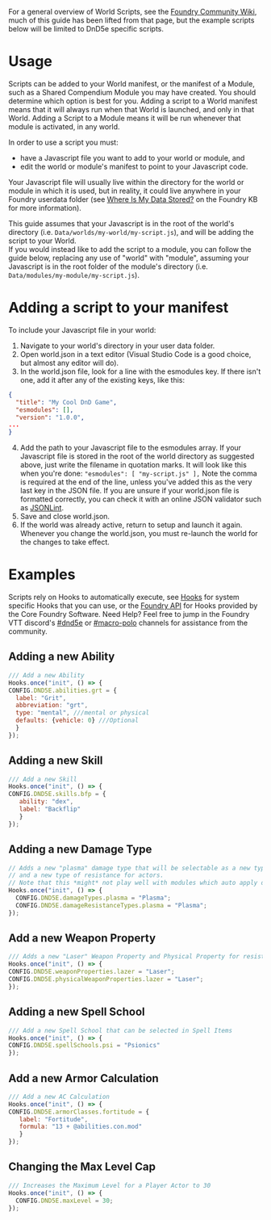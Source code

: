For a general overview of World Scripts, see the [Foundry Community Wiki](https://foundryvtt.wiki/en/basics/world-scripts), much of this guide has been lifted from that page, but the example scripts below will be limited to DnD5e specific scripts.

# Usage
Scripts can be added to your World manifest, or the manifest of a Module, such as a Shared Compendium Module you may have created. You should determine which option is best for you. Adding a script to a World manifest means that it will always run when that World is launched, and only in that World. Adding a Script to a Module means it will be run whenever that module is activated, in any world.

In order to use a script you must:  
- have a Javascript file you want to add to your world or module, and   
- edit the world or module's manifest to point to your Javascript code.

Your Javascript file will usually live within the directory for the world or module in which it is used, but in reality, it could live anywhere in your Foundry userdata folder (see [Where Is My Data Stored?](https://foundryvtt.com/article/configuration/#where-user-data) on the Foundry KB for more information).  

This guide assumes that your Javascript is in the root of the world's directory (i.e. `Data/worlds/my-world/my-script.js`), and will be adding the script to your World.  
If you would instead like to add the script to a module, you can follow the guide below, replacing any use of "world" with "module", assuming your Javascript is in the root folder of the module's directory (i.e. `Data/modules/my-module/my-script.js`).

# Adding a script to your manifest
To include your Javascript file in your world:

1. Navigate to your world's directory in your user data folder.
2. Open world.json in a text editor (Visual Studio Code is a good choice, but almost any editor will do).
3. In the world.json file, look for a line with the esmodules key. If there isn't one, add it after any of the existing keys, like this:
```json
{
  "title": "My Cool DnD Game",
  "esmodules": [],
  "version": "1.0.0",
...
}
```
4. Add the path to your Javascript file to the esmodules array. If your Javascript file is stored in the root of the world directory as suggested above, just write the filename in quotation marks. It will look like this when you're done: `"esmodules": [ "my-script.js" ],` Note the comma is required at the end of the line, unless you've added this as the very last key in the JSON file. If you are unsure if your world.json file is formatted correctly, you can check it with an online JSON validator such as [JSONLint](https://jsonlint.com/).
5. Save and close world.json.
6. If the world was already active, return to setup and launch it again. Whenever you change the world.json, you must re-launch the world for the changes to take effect.


# Examples
Scripts rely on Hooks to automatically execute, see [Hooks](Hooks.md) for system specific Hooks that you can use, or the [Foundry API](https://foundryvtt.com/api/modules/hookEvents.html) for Hooks provided by the Core Foundry Software.
Need Help? Feel free to jump in the Foundry VTT discord's [#dnd5e](https://discord.com/channels/170995199584108546/670336046164213761) or [#macro-polo](https://discord.com/channels/170995199584108546/699750150674972743) channels for assistance from the community. 

## Adding a new Ability
```js
/// Add a new Ability
Hooks.once("init", () => {
CONFIG.DND5E.abilities.grt = {
  label: "Grit",
  abbreviation: "grt",
  type: "mental", ///mental or physical
  defaults: {vehicle: 0} ///Optional
  }
});
```

## Adding a new Skill
```js
/// Add a new Skill
Hooks.once("init", () => {
CONFIG.DND5E.skills.bfp = {
   ability: "dex",
   label: "Backflip"
   }
});
```

## Adding a new Damage Type
```js
// Adds a new "plasma" damage type that will be selectable as a new type of damage for weapons
// and a new type of resistance for actors.
// Note that this *might* not play well with modules which auto apply damage and resistances.
Hooks.once("init", () => {
  CONFIG.DND5E.damageTypes.plasma = "Plasma";
  CONFIG.DND5E.damageResistanceTypes.plasma = "Plasma";
});
```

## Add a new Weapon Property
```js
/// Adds a new "Laser" Weapon Property and Physical Property for resistance bypass
Hooks.once("init", () => {
CONFIG.DND5E.weaponProperties.lazer = "Laser";
CONFIG.DND5E.physicalWeaponProperties.lazer = "Laser";
});
```

## Adding a new Spell School  
```js
/// Add a new Spell School that can be selected in Spell Items
Hooks.once("init", () => {
CONFIG.DND5E.spellSchools.psi = "Psionics"
});
```

## Add a new Armor Calculation
```js
/// Add a new AC Calculation
Hooks.once("init", () => {
CONFIG.DND5E.armorClasses.fortitude = {
   label: "Fortitude",
   formula: "13 + @abilities.con.mod"
   }
});
```

## Changing the Max Level Cap
```js
/// Increases the Maximum Level for a Player Actor to 30
Hooks.once("init", () => {
  CONFIG.DND5E.maxLevel = 30;
});
```
